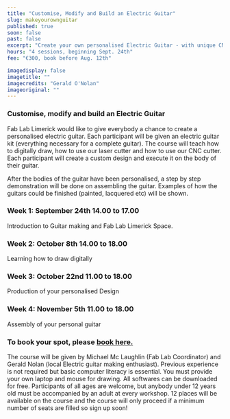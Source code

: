 ```yaml
---
title: "Customise, Modify and Build an Electric Guitar"
slug: makeyourownguitar
published: true
soon: false
past: false
excerpt: "Create your own personalised Electric Guitar - with unique CNC cut designs and all electronic components included"
hours: "4 sessions, beginning Sept. 24th"
fee: "€300, book before Aug. 12th"

imagedisplay: false
imagetitle: ""
imagecredits: "Gerald O'Nolan"
imageoriginal: ""
---
```


### Customise, modify and build an Electric Guitar

Fab Lab Limerick would like to give everybody a chance to create a personalised electric guitar. Each participant will be given an electric guitar kit (everything necessary for a complete guitar). The course will teach how to digitally draw, how to use our laser cutter and how to use our CNC cutter. Each participant will create a custom design and execute it on the body of their guitar.

After the bodies of the guitar have been personalised, a step by step demonstration will be done on assembling the guitar. Examples of how the guitars could be finished (painted, lacquered etc) will be shown.

### Week 1: September 24th 14.00 to 17.00
Introduction to Guitar making and Fab Lab Limerick Space.

### Week 2: October 8th 14.00 to 18.00
Learning how to draw digitally

### Week 3: October 22nd 11.00 to 18.00
Production of your personalised Design

### Week 4: November 5th 11.00 to 18.00
Assembly of your personal guitar

### To book your spot, please [book here.](http://fablablimerick.ticketleap.com/customise-modify-build-your-own-electric-guitar/)

The course will be given by Michael Mc Laughlin (Fab Lab Coordinator) and Gerald Nolan (local Electric guitar making enthusiast). Previous experience is not required but basic computer literacy is essential. You must provide your own laptop and mouse for drawing. All softwares can be downloaded for free. Participants of all ages are welcome, but anybody under 12 years old must be accompanied by an adult at every workshop. 12 places will be available on the course and the course will only proceed if a minimum number of seats are filled so sign up soon!
